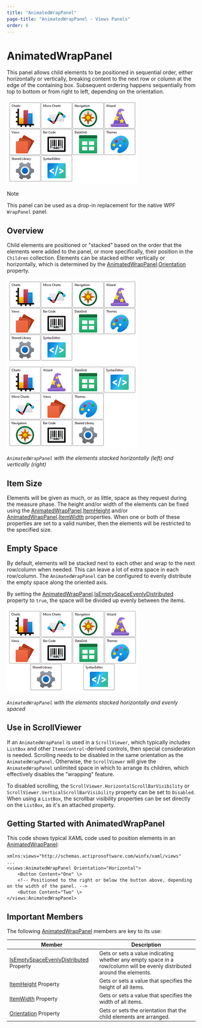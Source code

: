 ```yaml
---
title: "AnimatedWrapPanel"
page-title: "AnimatedWrapPanel - Views Panels"
order: 6
---
```

# AnimatedWrapPanel

This panel allows child elements to be positioned in sequential order, either horizontally or vertically, breaking content to the next row or column at the edge of the containing box. Subsequent ordering happens sequentially from top to bottom or from right to left, depending on the orientation.

![Screenshot](../images/animatedwrappanel-horizontal.png)

> [!NOTE]
> This panel can be used as a drop-in replacement for the native WPF `WrapPanel` panel.

## Overview

Child elements are positioned or "stacked" based on the order that the elements were added to the panel, or more specifically, their position in the `Children` collection.  Elements can be stacked either vertically or horizontally, which is determined by the [AnimatedWrapPanel](xref:@ActiproUIRoot.Controls.Views.AnimatedWrapPanel).[Orientation](xref:@ActiproUIRoot.Controls.Views.AnimatedWrapPanel.Orientation) property.

![Screenshot](../images/animatedwrappanel-horizontal.png)![Screenshot](../images/animatedwrappanel-vertical.png)

*`AnimatedWrapPanel` with the elements stacked horizontally (left) and vertically (right)*

## Item Size

Elements will be given as much, or as little, space as they request during the measure phase.  The height and/or width of the elements can be fixed using the [AnimatedWrapPanel](xref:@ActiproUIRoot.Controls.Views.AnimatedWrapPanel).[ItemHeight](xref:@ActiproUIRoot.Controls.Views.AnimatedWrapPanel.ItemHeight) and/or [AnimatedWrapPanel](xref:@ActiproUIRoot.Controls.Views.AnimatedWrapPanel).[ItemWidth](xref:@ActiproUIRoot.Controls.Views.AnimatedWrapPanel.ItemWidth) properties.  When one or both of these properties are set to a valid number, then the elements will be restricted to the specified size.

## Empty Space

By default, elements will be stacked next to each other and wrap to the next row/column when needed.  This can leave a lot of extra space in each row/column.  The `AnimatedWrapPanel` can be configured to evenly distribute the empty space along the oriented axis.

By setting the [AnimatedWrapPanel](xref:@ActiproUIRoot.Controls.Views.AnimatedWrapPanel).[IsEmptySpaceEvenlyDistributed](xref:@ActiproUIRoot.Controls.Views.AnimatedWrapPanel.IsEmptySpaceEvenlyDistributed) property to `true`, the space will be divided up evenly between the items.

![Screenshot](../images/animatedwrappanel-horizontal-evenly-spaced.png)

*`AnimatedWrapPanel` with the elements stacked horizontally and evenly spaced*

## Use in ScrollViewer

If an `AnimatedWrapPanel` is used in a `ScrollViewer`, which typically includes `ListBox` and other `ItemsControl`-derived controls, then special consideration is needed.  Scrolling needs to be disabled in the same orientation as the `AnimatedWrapPanel`.  Otherwise, the `ScrollViewer` will give the `AnimatedWrapPanel` unlimited space in which to arrange its children, which effectively disables the "wrapping" feature.

To disabled scrolling, the `ScrollViewer.HorizontalScrollBarVisibility` or `ScrollViewer.VerticalScrollBarVisibility` property can be set to `Disabled`. When using a `ListBox`, the scrollbar visibility properties can be set directly on the `ListBox`, as it's an attached property.

## Getting Started with AnimatedWrapPanel

This code shows typical XAML code used to position elements in an [AnimatedWrapPanel](xref:@ActiproUIRoot.Controls.Views.AnimatedWrapPanel):

```xaml
xmlns:views="http://schemas.actiprosoftware.com/winfx/xaml/views"
...
<views:AnimatedWrapPanel Orientation="Horizontal">
	<Button Content="One" \>
	<!-- Positioned to the right or below the button above, depending on the width of the panel. -->
	<Button Content="Two" \>
</views:AnimatedWrapPanel>
```

## Important Members

The following [AnimatedWrapPanel](xref:@ActiproUIRoot.Controls.Views.AnimatedWrapPanel) members are key to its use:

| Member | Description |
|-----|-----|
| [IsEmptySpaceEvenlyDistributed](xref:@ActiproUIRoot.Controls.Views.AnimatedWrapPanel.IsEmptySpaceEvenlyDistributed) Property | Gets or sets a value indicating whether any empty space in a row/column will be evenly distributed around the elements. |
| [ItemHeight](xref:@ActiproUIRoot.Controls.Views.AnimatedWrapPanel.ItemHeight) Property | Gets or sets a value that specifies the height of all items. |
| [ItemWidth](xref:@ActiproUIRoot.Controls.Views.AnimatedWrapPanel.ItemWidth) Property | Gets or sets a value that specifies the width of all items. |
| [Orientation](xref:@ActiproUIRoot.Controls.Views.AnimatedWrapPanel.Orientation) Property | Gets or sets the orientation that the child elements are arranged. |
